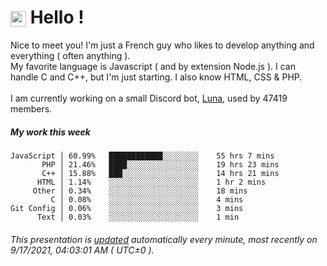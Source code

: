 # <img src="https://64.media.tumblr.com/a77fe63f35eafbe14be38765babf1cb2/ec4eb63d77592970-8f/s1280x1920/cb3343c17d8b4e6010ca747520d078d3dba9ac25.gif" style="vertical-align:middle" width="25px"> Hello !
Nice to meet you! I'm just a French guy who likes to develop anything and everything ( often anything ). <br/>My favorite language is Javascript ( and by extension Node.js ). I can handle C and C++, but I'm just starting. I also know HTML, CSS & PHP.<br/><br/>
I am currently working on a small Discord bot, [Luna](https://github.com/Asgarrrr/Luna), used by 47419 members.<br/>
##### My work this week<br/>
```
JavaScript │ 60.99%   ████████████░░░░░░░░    55 hrs 7 mins
       PHP │ 21.46%   ████░░░░░░░░░░░░░░░░    19 hrs 23 mins
       C++ │ 15.88%   ███░░░░░░░░░░░░░░░░░    14 hrs 21 mins
      HTML │ 1.14%    ░░░░░░░░░░░░░░░░░░░░    1 hr 2 mins
     Other │ 0.34%    ░░░░░░░░░░░░░░░░░░░░    18 mins
         C │ 0.08%    ░░░░░░░░░░░░░░░░░░░░    4 mins
Git Config │ 0.06%    ░░░░░░░░░░░░░░░░░░░░    3 mins
      Text │ 0.03%    ░░░░░░░░░░░░░░░░░░░░    1 min
```
###### This presentation is [updated](https://github.com/Asgarrrr) automatically every minute, most recently on 9/17/2021, 04:03:01 AM ( UTC±0 ).